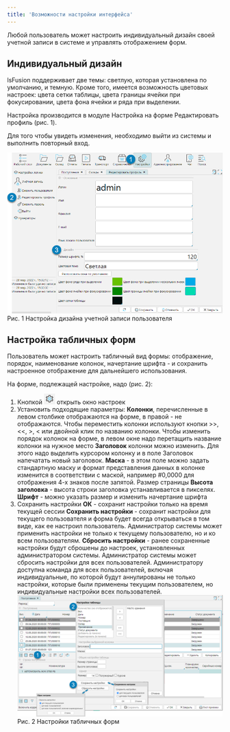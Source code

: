 ```yaml
---
title: 'Возможности настройки интерфейса'
---
```


Любой пользователь может настроить индивидуальный дизайн своей учетной записи в системе и управлять отображением форм. 

## Индивидуальный дизайн
lsFusion поддерживает две темы: светлую, которая установлена по умолчанию, и темную. Кроме того, имеется возможность цветовых настроек: цвета сетки таблицы, цвета границы ячейки при фокусировании, цвета фона ячейки и ряда при выделении.

Настройка производится в модуле Настройка на форме Редактировать профиль (рис. 1).

Для того чтобы увидеть изменения, необходимо выйти из системы и выполнить повторный вход.

![Настройка дизайна учетной записи пользователя](img/settings1.png)   
Рис. 1 Настройка дизайна учетной записи пользователя

## Настройка табличных форм
Пользователь может настроить табличный вид формы: отображение, порядок, наименование колонок, начертание шрифта - и сохранить настроенное отображение для дальнейшего использования.

На форме, подлежащей настройке, надо (рис. 2):
1. Кнопкой ![](../../img/ico_set_grid.png) открыть окно настроек 
2. Установить подходящие параметры:
   **Колонки**, перечисленные в левом столбике отображаются на форме, в правой - не отображаются. Чтобы переместить колонки используют кнопки >>, \<\<, >, \< или двойной клик по названию колонки. Чтобы изменить  порядок колонок на форме, в левом окне надо перетащить название колонки на нужное место
   **Заголовок** колонки можно изменить. Для этого надо выделить курсором колонку и в поле Заголовок напечатать новый заголовок.
   **Маска** - в этом поле можно задать стандартную маску и формат представления данных в колонке изменится в соответствии с маской, например #0,0000 для отображения 4-х знаков после запятой.
   Размер страницы
   **Высота заголовка** - высота строки заголовка устанавливается в пикселях.
   **Шрифт** - можно указать размер и изменить начертание шрифта
3. Сохранить настройки
   **ОК** - сохранит настройки только на время текущей сессии
   **Сохранить настройки** - сохранит настройки для текущего пользователя и форма будет всегда открываться в том виде, как ее настроил пользователь. Администратор системы может применить настройки не только к текущему пользователю, но и ко всем пользователям.
   **Сбросить настройки** - ранее сохраненные настройки будут сброшены до настроек, установленных администратором системы. Администратор системы может сбросить настройки для всех пользователей. Администратору доступна команда для всех пользователей, включая индивидуальные, по которой будут аннулированы не только настройки, которые были применены текущим пользователем, но индивидуальные настройки всех пользователей.
![Настройки табличных форм](img/settings2.png)   
Рис. 2 Настройки табличных форм




